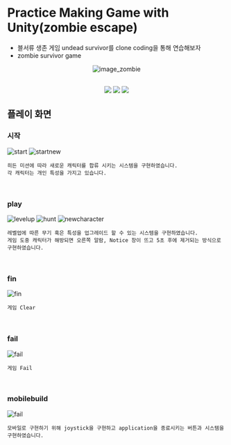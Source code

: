 # Practice Making Game with Unity(zombie escape)
- 블서류 생존 게임 undead survivor를 clone coding을 통해 연습해보자
- zombie survivor game
  
<div align="center">
  
![image_zombie](imageassets/zombie_image.PNG)

</div>

<div align="center">
<br>
<img src="https://img.shields.io/badge/unity-000000?style=for-the-badge&logo=unity&logoColor=white">
<img src="https://img.shields.io/badge/c-F09820?style=for-the-badge&logo=c&logoColor=white">
<img src="https://img.shields.io/badge/visualstudiocode-007ACC?style=for-the-badge&logo=visualstudiocode&logoColor=white">
</div>


## 플레이 화면

### 시작
![start](imageassets/start.webp)
![startnew](imageassets/startnew.webp)

```
히든 미션에 따라 새로운 캐릭터를 합류 시키는 시스템을 구현하였습니다.
각 캐릭터는 개인 특성을 가지고 있습니다.
```

</br>

### play
![levelup](imageassets/levelup.webp)
![hunt](imageassets/hunt.webp)
![newcharacter](imageassets/newcharacter.webp)

```
레벨업에 따른 무기 혹은 특성을 업그레이드 할 수 있는 시스템을 구현하였습니다.
게임 도중 캐릭터가 해방되면 오른쪽 알람, Notice 창이 뜨고 5초 후에 제거되는 방식으로 구현하였습니다.
```

</br>

### fin
![fin](imageassets/fin.webp)

```
게임 Clear
```

</br>

### fail
![fail](imageassets/fail.webp)

```
게임 Fail
```

</br>
  
### mobilebuild
![fail](imageassets/mobile.webp)

```
모바일로 구현하기 위해 joystick을 구현하고 application을 종료시키는 버튼과 시스템을 구현하였습니다.
```
